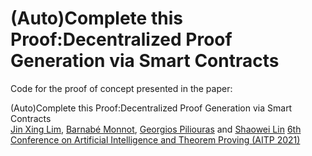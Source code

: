 # (Auto)Complete this Proof:Decentralized Proof Generation via Smart Contracts

Code for the proof of concept presented in the paper:  

(Auto)Complete this Proof:Decentralized Proof Generation via Smart Contracts   
[Jin Xing Lim](https://www.linkedin.com/in/jin-xing-lim-840814189/), [Barnabé Monnot](https://barnabemonnot.com/), [Georgios Piliouras](https://people.sutd.edu.sg/~georgios/) and [Shaowei Lin](https://shaoweilin.github.io/) 
[6th Conference on Artificial Intelligence and Theorem Proving (AITP 2021)](http://aitp-conference.org/2021/)  
